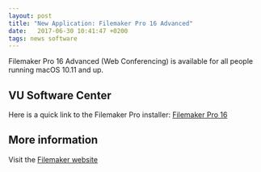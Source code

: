 ```yaml
---
layout: post
title: "New Application: Filemaker Pro 16 Advanced"
date:   2017-06-30 10:41:47 +0200
tags: news software
---
```


Filemaker Pro 16 Advanced (Web Conferencing) is available for all people running macOS 10.11 and up.

## VU Software Center

Here is a quick link to the Filemaker Pro installer: [Filemaker Pro 16](munki://detail-FilemakerPro16)

## More information

Visit the [Filemaker website](http://www.filemaker.com/products/filemaker-pro-advanced/)
